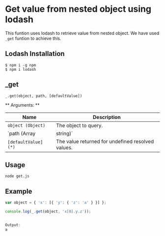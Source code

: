 # Get value from nested object using lodash

This funtion uses lodash to retrieve value from nested object. We have used `_get` funtion to achieve this.

## Lodash Installation

```shell
$ npm i -g npm
$ npm i lodash
```


## \_get  

```shell
_.get(object, path, [defaultValue])
```

** Arguments: **

| Name | Description |
|------|-------------|
| `object (Object)` | The object to query. |
| `path (Array|string)` | The path of the property to get. |
| `[defaultValue] (*)` | The value returned for undefined resolved values. |


## Usage

```shell
node get.js

```


## Example

```js
var object = { 'x': [{ 'y': { 'z': 'a' } }] };

console.log(_.get(object, 'x[0].y.z'));

		
Output:
a
```
